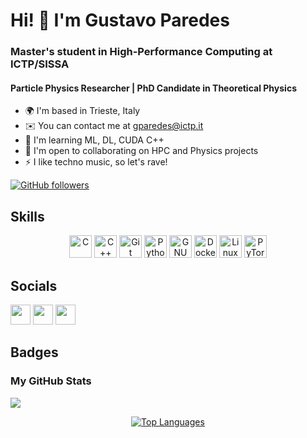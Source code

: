 # Hi! 👋 I'm Gustavo Paredes
<!-- # Hi ![](https://user-images.githubusercontent.com/18350557/176309783-0785949b-9127-417c-8b55-ab5a4333674e.gif) I'm Gustavo Paredes
============================================================ -->

### Master's student in High-Performance Computing at ICTP/SISSA  
#### Particle Physics Researcher | PhD Candidate in Theoretical Physics  

- 🌍 I'm based in Trieste, Italy  
- ✉️ You can contact me at [gparedes@ictp.it](mailto:gparedes@ictp.it)  
- 🧠 I'm learning ML, DL, CUDA C++  
- 🤝 I'm open to collaborating on HPC and Physics projects  
- ⚡ I like techno music, so let's rave!  

[![GitHub followers](https://img.shields.io/github/followers/gustavo137?logo=github&style=for-the-badge&color=0891b2&labelColor=1c1917)](https://github.com/gustavo137)

## Skills

<p align="center">
<a href="https://docs.microsoft.com/en-us/cpp/?view=msvc-170" target="_blank"><img src="https://raw.githubusercontent.com/danielcranney/readme-generator/main/public/icons/skills/c-colored.svg" width="36" height="36" alt="C" /></a>
<a href="https://docs.microsoft.com/en-us/cpp/?view=msvc-170" target="_blank"><img src="https://raw.githubusercontent.com/danielcranney/readme-generator/main/public/icons/skills/cplusplus-colored.svg" width="36" height="36" alt="C++" /></a>
<a href="https://git-scm.com/" target="_blank"><img src="https://raw.githubusercontent.com/danielcranney/readme-generator/main/public/icons/skills/git-colored.svg" width="36" height="36" alt="Git" /></a>
<a href="https://www.python.org/" target="_blank"><img src="https://raw.githubusercontent.com/danielcranney/readme-generator/main/public/icons/skills/python-colored.svg" width="36" height="36" alt="Python" /></a>
<a href="https://www.gnu.org/software/bash/" target="_blank"><img src="https://raw.githubusercontent.com/danielcranney/readme-generator/main/public/icons/skills/gnubash.svg" width="36" height="36" alt="GNU Bash" /></a>
<a href="https://www.docker.com/" target="_blank"><img src="https://raw.githubusercontent.com/danielcranney/readme-generator/main/public/icons/skills/docker-colored.svg" width="36" height="36" alt="Docker" /></a>
<a href="https://www.linux.org" target="_blank"><img src="https://raw.githubusercontent.com/danielcranney/readme-generator/main/public/icons/skills/linux-colored.svg" width="36" height="36" alt="Linux" /></a>
<a href="https://pytorch.org/" target="_blank"><img src="https://raw.githubusercontent.com/danielcranney/readme-generator/main/public/icons/skills/pytorch-colored.svg" width="36" height="36" alt="PyTorch" /></a>
</p>

## Socials

<p align="left">
<a href="https://www.github.com/gustavo137" target="_blank"> <img src="https://raw.githubusercontent.com/danielcranney/readme-generator/main/public/icons/socials/github.svg" width="32" height="32" /></a>
<a href="http://www.instagram.com/kush_137/" target="_blank"> <img src="https://raw.githubusercontent.com/danielcranney/readme-generator/main/public/icons/socials/instagram.svg" width="32" height="32" /></a>
<a href="https://www.linkedin.com/in/gustavo-paredes-torres-8044b81a2/" target="_blank"> <img src="https://raw.githubusercontent.com/danielcranney/readme-generator/main/public/icons/socials/linkedin.svg" width="32" height="32" /></a>
</p>

## Badges

### My GitHub Stats
<p alingn="center">
  <!-- <a href="http://www.github.com/gustavo137"><img src="https://github-readme-stats.vercel.app/api?username=gustavo137&show_icons=true&count_private=true&title_color=0891b2&text_color=ffffff&icon_color=0891b2&bg_color=1c1917&hide_border=true" alt="gustavo137's GitHub stats" /></a> -->
  <a href="http://www.github.com/gustavo137"><img src="https://github-readme-streak-stats.herokuapp.com/?user=gustavo137&stroke=ffffff&background=1c1917&ring=0891b2&fire=0891b2&currStreakNum=ffffff&currStreakLabel=0891b2&sideNums=ffffff&sideLabels=ffffff&dates=ffffff&hide_border=true" /></a>
</p>

<!-- [![gustavo137's GitHub summary](https://github-profile-summary-cards.vercel.app/api/cards/profile-details?username=gustavo137&theme=github_dark)](https://github.com/gustavo137) -->

<p align="center">
  <!-- <a href="https://github.com/gustavo137">
    <img src="https://github-profile-summary-cards.vercel.app/api/cards/repos-per-language?username=gustavo137&theme=github_dark" alt="Repo Languages" />
  </a> -->
  <a href="https://github.com/gustavo137">
    <img src="https://github-readme-stats.vercel.app/api/top-langs/?username=gustavo137&langs_count=10&title_color=0891b2&text_color=ffffff&icon_color=0891b2&bg_color=1c1917&hide_border=true&locale=en&custom_title=Top%20Languages" alt="Top Languages" />
  </a>
</p>

<!-- <p align="center">
   <a href="https://github.com/gustavo137">
    <img width="45%" src="https://github-readme-stats.vercel.app/api/top-langs/?username=gustavo137&langs_count=10&title_color=0891b2&text_color=ffffff&icon_color=0891b2&bg_color=1c1917&hide_border=true&locale=en&custom_title=Top%20Languages" alt="Top Languages" />
  </a>
  <a href="https://github.com/gustavo137">
    <img width="45%" src="https://github-profile-summary-cards.vercel.app/api/cards/repos-per-language?username=gustavo137&theme=github_dark" alt="Repo Languages" />
  </a>
</p> -->
